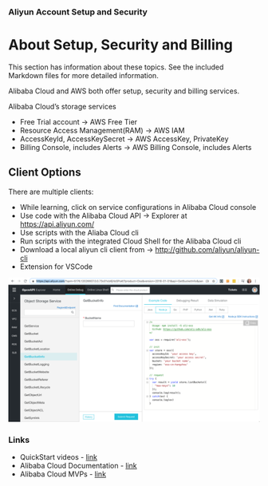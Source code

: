 ### Aliyun Account Setup and Security

# About Setup, Security and Billing

This section has information about these topics. See the included Markdown files for more detailed information.

Alibaba Cloud and AWS both offer setup, security and billing services.

Alibaba Cloud’s storage services 
 - Free Trial account -> AWS Free Tier
 - Resource Access Management(RAM) -> AWS IAM
 - AccessKeyId, AccessKeySecret -> AWS AccessKey, PrivateKey
 - Billing Console, includes Alerts -> AWS Billing Console, includes Alerts

## Client Options

There are multiple clients:
- While learning, click on service configurations in Alibaba Cloud console
- Use code with the Alibaba Cloud API -> Explorer at https://api.aliyun.com/
- Use scripts with the Aliaba Cloud cli  
- Run scripts with the integrated Cloud Shell for the Alibaba Cloud cli
- Download a local aliyun cli client from -> http://github.com/aliyun/aliyun-cli
- Extension for VSCode

![Alibaba API explorer example](https://github.com/lynnlangit/learning-alibaba-cloud/blob/master/images/alibaba-api.png)


### Links

- QuickStart videos - [link](https://www.alibabacloud.com/getting-started/videos)
- Alibaba Cloud Documentation - [link](https://www.alibabacloud.com/help)
- Alibaba Cloud MVPs - [link](https://mvp.alibabacloud.com/)

